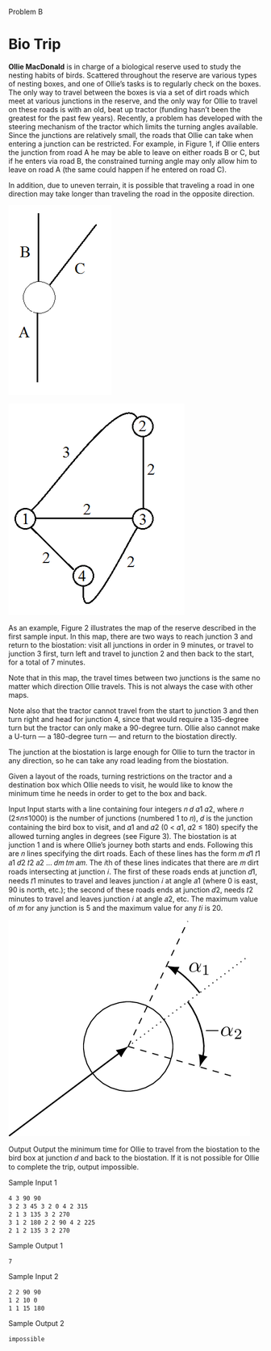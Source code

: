 Problem B

# Bio Trip

**Ollie MacDonald** is in charge of a biological reserve used to study the nesting habits of birds. Scattered throughout the reserve are various types of nesting boxes, and one of Ollie’s tasks is to regularly check on the boxes. The only way to travel between the boxes is via a set of dirt roads which meet at various junctions in the reserve, and the only way for Ollie to travel on these roads is with an old, beat up tractor (funding hasn’t been the greatest for the past few years). Recently, a problem has developed with the steering mechanism of the tractor which limits the turning angles available. Since the junctions are relatively small, the roads that Ollie can take when entering a junction can be restricted. For example, in Figure 1, if Ollie enters the junction from road A he may be able to leave on either roads B or C, but if he enters via road B, the constrained turning angle may only allow him to leave on road A (the same could happen if he entered on road C).

In addition, due to uneven terrain, it is possible that traveling a road in one direction may take longer than traveling the road in the opposite direction.

![Figure 1: Sample junction.](img-0001.png)

![Figure 2: Map of Sample Input 1.](img-0002.png)

As an example, Figure 2 illustrates the map of the reserve described in the first sample input. In this map, there are two ways to reach junction 3 and return to the biostation: visit all junctions in order in 9 minutes, or travel to junction 3 first, turn left and travel to junction 2 and then back to the start, for a total of 7 minutes.

Note that in this map, the travel times between two junctions is the same no matter which direction Ollie travels. This is not always the case with other maps.

Note also that the tractor cannot travel from the start to junction 3 and then turn right and head for junction 4, since that would require a 135-degree turn but the tractor can only make a 90-degree turn. Ollie also cannot make a U-turn — a 180-degree turn — and return to the biostation directly.

The junction at the biostation is large enough for Ollie to turn the tractor in any direction, so he can take any road leading from the biostation.

Given a layout of the roads, turning restrictions on the tractor and a destination box which Ollie needs to visit, he would like to know the minimum time he needs in order to get to the box and back.

Input
Input starts with a line containing four integers 𝑛 𝑑 𝛼1 𝛼2, where 𝑛 (2≤𝑛≤1000) is the number of junctions (numbered 1 to 𝑛), 𝑑 is the junction containing the bird box to visit, and 𝛼1 and 𝛼2 (0 < 𝛼1, 𝛼2 ≤ 180) specify the allowed turning angles in degrees (see Figure 3). The biostation is at junction 1 and is where Ollie’s journey both starts and ends. Following this are 𝑛 lines specifying the dirt roads. Each of these lines has the form 𝑚 𝑑1 𝑡1 𝑎1 𝑑2 𝑡2 𝑎2 … 𝑑𝑚 𝑡𝑚 𝑎𝑚. The 𝑖th of these lines indicates that there are 𝑚 dirt roads intersecting at junction 𝑖. The first of these roads ends at junction 𝑑1, needs 𝑡1 minutes to travel and leaves junction 𝑖 at angle 𝑎1 (where 0 is east, 90 is north, etc.); the second of these roads ends at junction 𝑑2, needs 𝑡2 minutes to travel and leaves junction 𝑖 at angle 𝑎2, etc. The maximum value of 𝑚 for any junction is 5 and the maximum value for any 𝑡𝑖 is 20.

![Figure 3: Turning angle specification.](img-0003.png)


Output
Output the minimum time for Ollie to travel from the biostation to the bird box at junction 𝑑 and back to the biostation. If it is not possible for Ollie to complete the trip, output impossible.


Sample Input 1

    4 3 90 90
    3 2 3 45 3 2 0 4 2 315
    2 1 3 135 3 2 270
    3 1 2 180 2 2 90 4 2 225
    2 1 2 135 3 2 270

Sample Output 1

    7

Sample Input 2

    2 2 90 90
    1 2 10 0
    1 1 15 180

Sample Output 2

    impossible




